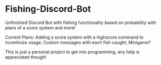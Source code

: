 # Fishing-Discord-Bot
Unfinished Discord Bot with fishing functionality based on probability with plans of a score system and more!


Current Plans:
Adding a score system with a highscore command to incentivize usage;
Custom messages with each fish caught;
Minigame?


This is just a personal project to get into programming, any help is appreciated though!

